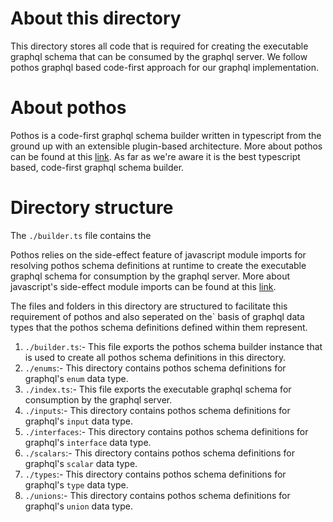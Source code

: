 # About this directory

This directory stores all code that is required for creating the executable graphql schema that can be consumed by the graphql server. We follow pothos graphql based code-first approach for our graphql implementation.

# About pothos

Pothos is a code-first graphql schema builder written in typescript from the ground up with an extensible plugin-based architecture. More about pothos can be found at this [link](https://pothos-graphql.dev/). As far as we're aware it is the best typescript based, code-first graphql schema builder.

# Directory structure

The `./builder.ts` file contains the 

Pothos relies on the side-effect feature of javascript module imports for resolving pothos schema definitions at runtime to create the executable graphql schema for consumption by the graphql server. More about javascript's side-effect module imports can be found at this [link](https://developer.mozilla.org/en-US/docs/Web/JavaScript/Reference/Statements/import#import_a_module_for_its_side_effects_only).

The files and folders in this directory are structured to facilitate this requirement of pothos and also seperated on the` basis of graphql data types that the pothos schema definitions defined within them represent.

1. `./builder.ts`:- This file exports the pothos schema builder instance that is used to create all pothos schema definitions in this directory.
2. `./enums`:- This directory contains pothos schema definitions for graphql's `enum` data type.
3. `./index.ts`:- This file exports the executable graphql schema for consumption by the graphql server.
2. `./inputs`:- This directory contains pothos schema definitions for graphql's `input` data type.
3. `./interfaces`:- This directory contains pothos schema definitions for graphql's `interface` data type.
4. `./scalars`:- This directory contains pothos schema definitions for graphql's `scalar` data type.
5. `./types`:- This directory contains pothos schema definitions for graphql's `type` data type.
6. `./unions`:- This directory contains pothos schema definitions for graphql's `union` data type.

